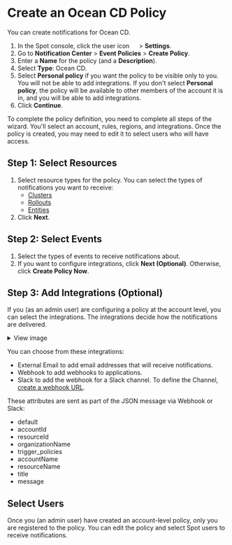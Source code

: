 <meta name="robots" content="noindex">

# Create an Ocean CD Policy

You can create notifications for Ocean CD.

1. In the Spot console, click the user icon <img height="14" src="https://docs.spot.io/administration/_media/usericon.png" />  > **Settings**.
2. Go to **Notification Center** > **Event Policies** > **Create Policy**.
3. Enter a **Name** for the policy (and a **Description**).
4. Select **Type**: Ocean CD.
5. Select **Personal policy** if you want the policy to be visible only to you. You will not be able to add integrations. If you don't select **Personal policy**, the policy will be available to other members of the account it is in, and you will be able to add integrations.
6. Click **Continue**.

To complete the policy definition, you need to complete all steps of the wizard. You'll select an account, rules, regions, and integrations. Once the policy is created, you may need to edit it to select users who will have access.

## Step 1: Select Resources

1. Select resource types for the policy. You can select the types of notifications you want to receive:
   * [Clusters](ocean-cd/tutorials/view-settings/?id=clusters)
   * [Rollouts](ocean-cd/tutorials/view-rollouts/)
   * [Entities](ocean-cd/getting-started/rollout-entities/)
3. Click **Next**.

## Step 2: Select Events

1. Select the types of events to receive notifications about.
2. If you want to configure integrations, click **Next (Optional)**. Otherwise, click **Create Policy Now**.

## Step 3: Add Integrations (Optional)

If you (as an admin user) are configuring a policy at the account level, you can select the integrations. The integrations decide how the notifications are delivered.

<details>
      <summary markdown="span">View image</summary>

  <img width="420" alt="eventpolicy-createcompute-4" src="https://github.com/user-attachments/assets/8b7d1639-cfc3-4e57-9208-73f5ce2b5bde" />
     
   </details>

You can choose from these integrations:

- External Email to add email addresses that will receive notifications.
- Webhook to add webhooks to applications.
- Slack to add the webhook for a Slack channel. To define the Channel, [create a webhook URL](https://spinnakerteam.slack.com/apps/A0F7XDUAZ-incoming-webhooks).

These attributes are sent as part of the JSON message via Webhook or Slack:
- default
- accountId
- resourceId
- organizationName
- trigger_policies
- accountName
- resourceName
- title
- message

## Select Users

Once you (an admin user) have created an account-level policy, only you are registered to the policy. You can edit the policy and select Spot users to receive notifications.
